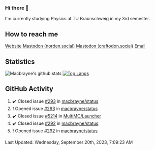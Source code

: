 ### Hi there 👋
I'm currently studying Physics at TU Braunschweig in my 3rd semester.

## How to reach me
[Website](https://florentin-schleuss.de)
<a rel="me" href="https://norden.social/@florentin">Mastodon (norden.social)</a>
<a rel="me" href="https://craftodon.social/@frodolon">Mastodon (craftodon.social)</a>
[Email](mailto:hello@macbrayne.de)

## Statistics
![Macbrayne's github stats](https://github-readme-stats.vercel.app/api?username=macbrayne&count_private=true&show_icons=true&hide_rank=true&custom_title=macbrayne's%20GitHub%20Stats)
[![Top Langs](https://github-readme-stats.vercel.app/api/top-langs/?username=macbrayne&exclude_repo=liftron&layout=compact)](https://github.com/anuraghazra/github-readme-stats)
## GitHub Activity

<!--RECENT_ACTIVITY:start-->
1. ✔️ Closed issue [#293](https://github.com/macbrayne/status/issues/293) in [macbrayne/status](https://github.com/macbrayne/status)
2. ❗️ Opened issue [#293](https://github.com/macbrayne/status/issues/293) in [macbrayne/status](https://github.com/macbrayne/status)
3. ✔️ Closed issue [#5214](https://github.com/MultiMC/Launcher/issues/5214) in [MultiMC/Launcher](https://github.com/MultiMC/Launcher)
4. ✔️ Closed issue [#292](https://github.com/macbrayne/status/issues/292) in [macbrayne/status](https://github.com/macbrayne/status)
5. ❗️ Opened issue [#292](https://github.com/macbrayne/status/issues/292) in [macbrayne/status](https://github.com/macbrayne/status)
<!--RECENT_ACTIVITY:end-->

<!--RECENT_ACTIVITY:last_update-->
Last Updated: Wednesday, September 20th, 2023, 7:09:23 AM
<!--RECENT_ACTIVITY:last_update_end-->


<!--
**macbrayne/macbrayne** is a ✨ _special_ ✨ repository because its `README.md` (this file) appears on your GitHub profile.

Here are some ideas to get you started:

- 🔭 I’m currently working on ...
- 🌱 I’m currently learning ...
- 👯 I’m looking to collaborate on ...
- 🤔 I’m looking for help with ...
- 💬 Ask me about ...
- 📫 How to reach me: ...
- 😄 Pronouns: ...
- ⚡ Fun fact: ...
-->
